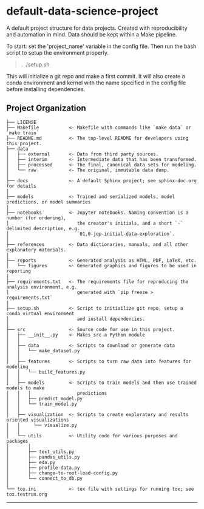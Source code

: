 default-data-science-project
==============================

A default project structure for data projects. Created with reproducibility and automation in mind.
Data should be kept within a Make pipeline.  

To start: set the 'project_name' variable in the config file. Then run the bash script to setup the 
environment properly.

> . ./setup.sh

This will initialize a git repo and make a first commit. It will also create a conda environment and
kernel with the name specified in the config file before installing dependencies.


Project Organization
------------

    ├── LICENSE
    ├── Makefile           <- Makefile with commands like `make data` or `make train`
    ├── README.md          <- The top-level README for developers using this project.
    ├── data
    │   ├── external       <- Data from third party sources.
    │   ├── interim        <- Intermediate data that has been transformed.
    │   ├── processed      <- The final, canonical data sets for modeling.
    │   └── raw            <- The original, immutable data dump.
    │
    ├── docs               <- A default Sphinx project; see sphinx-doc.org for details
    │
    ├── models             <- Trained and serialized models, model predictions, or model summaries
    │
    ├── notebooks          <- Jupyter notebooks. Naming convention is a number (for ordering),
    │                         the creator's initials, and a short `-` delimited description, e.g.
    │                         `01.0-jqp-initial-data-exploration`.
    │
    ├── references         <- Data dictionaries, manuals, and all other explanatory materials.
    │
    ├── reports            <- Generated analysis as HTML, PDF, LaTeX, etc.
    │   └── figures        <- Generated graphics and figures to be used in reporting
    │
    ├── requirements.txt   <- The requirements file for reproducing the analysis environment, e.g.
    │                         generated with `pip freeze > requirements.txt`
	|
    ├── setup.sh           <- Script to initiailize git repo, setup a conda virtual environment  
    │                         and install dependencies.
    │
    ├── src                <- Source code for use in this project.
    │   ├── __init__.py    <- Makes src a Python module
    │   │
    │   ├── data           <- Scripts to download or generate data
    │   │   └── make_dataset.py
    │   │
    │   ├── features       <- Scripts to turn raw data into features for modeling
    │   │   └── build_features.py
    │   │
    │   ├── models         <- Scripts to train models and then use trained models to make
    │   │   │                 predictions
    │   │   ├── predict_model.py
    │   │   └── train_model.py
    │   │
    │   ├── visualization  <- Scripts to create exploratory and results oriented visualizations
    │   │     └── visualize.py
    │   │ 
    │   └── utils          <- Utility code for various purposes and packages
    │       │                 
    │       ├── text_utils.py
    │       ├── pandas_utils.py
    │       ├── eda.py
    │       ├── profile-data.py
    │       ├── change-to-root-load-config.py
    │       └── connect_to_db.py
    │       
    └── tox.ini            <- tox file with settings for running tox; see tox.testrun.org


--------